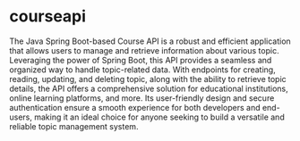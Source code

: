 # courseapi
The Java Spring Boot-based Course API is a robust and efficient application that allows users to manage and retrieve information about various topic. Leveraging the power of Spring Boot, this API provides a seamless and organized way to handle topic-related data. With endpoints for creating, reading, updating, and deleting topic, along with the ability to retrieve topic details, the API offers a comprehensive solution for educational institutions, online learning platforms, and more. Its user-friendly design and secure authentication ensure a smooth experience for both developers and end-users, making it an ideal choice for anyone seeking to build a versatile and reliable topic management system.
